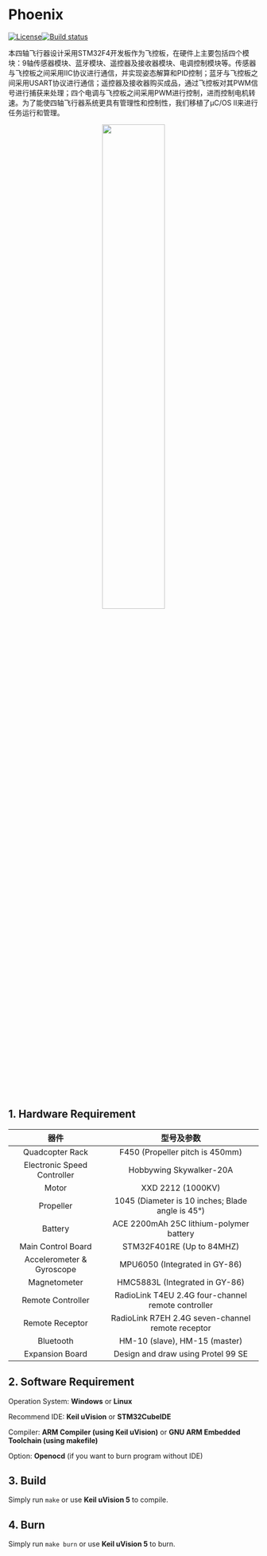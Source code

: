 # Phoenix
[![License](https://img.shields.io/badge/license-GPLv3-brightgreen.svg)](LICENSE)[![Build status](https://ci.appveyor.com/api/projects/status/hov7idgbivv9umsq?svg=true)](https://ci.appveyor.com/project/AlronSze/phoenix)

本四轴飞行器设计采用STM32F4开发板作为飞控板，在硬件上主要包括四个模块：9轴传感器模块、蓝牙模块、遥控器及接收器模块、电调控制模块等。传感器与飞控板之间采用IIC协议进行通信，并实现姿态解算和PID控制；蓝牙与飞控板之间采用USART协议进行通信；遥控器及接收器购买成品，通过飞控板对其PWM信号进行捕获来处理；四个电调与飞控板之间采用PWM进行控制，进而控制电机转速。为了能使四轴飞行器系统更具有管理性和控制性，我们移植了μC/OS II来进行任务运行和管理。

<div align="center">
<img src="./Images/overview.png" width="50%">
</div>

## 1. Hardware Requirement

|            器件             |                     型号及参数                     |
| :-------------------------: | :------------------------------------------------: |
|       Quadcopter Rack       |          F450 (Propeller pitch is 450mm)           |
| Electronic Speed Controller |              Hobbywing Skywalker-20A               |
|            Motor            |                 XXD 2212 (1000KV)                  |
|          Propeller          |  1045 (Diameter is 10 inches; Blade angle is 45°)  |
|           Battery           |      ACE 2200mAh 25C lithium-polymer battery       |
|     Main Control Board      |             STM32F401RE (Up to 84MHZ)              |
|  Accelerometer & Gyroscope  |           MPU6050 (Integrated in GY-86)            |
|        Magnetometer         |           HMC5883L (Integrated in GY-86)           |
|      Remote Controller      | RadioLink T4EU 2.4G four-channel remote controller |
|       Remote Receptor       | RadioLink R7EH 2.4G seven-channel remote receptor  |
|          Bluetooth          |           HM-10 (slave), HM-15 (master)            |
|       Expansion Board       |         Design and draw using Protel 99 SE         |

## 2. Software Requirement

Operation System: **Windows** or **Linux**

Recommend IDE: **Keil uVision** or **STM32CubeIDE**

Compiler: **ARM Compiler (using Keil uVision)** or **GNU ARM Embedded Toolchain (using makefile)**

Option: **Openocd** (if you want to burn program without IDE)

## 3. Build

Simply run `make` or use **Keil uVision 5** to compile.

## 4. Burn

Simply run `make burn` or use **Keil uVision 5** to burn.
